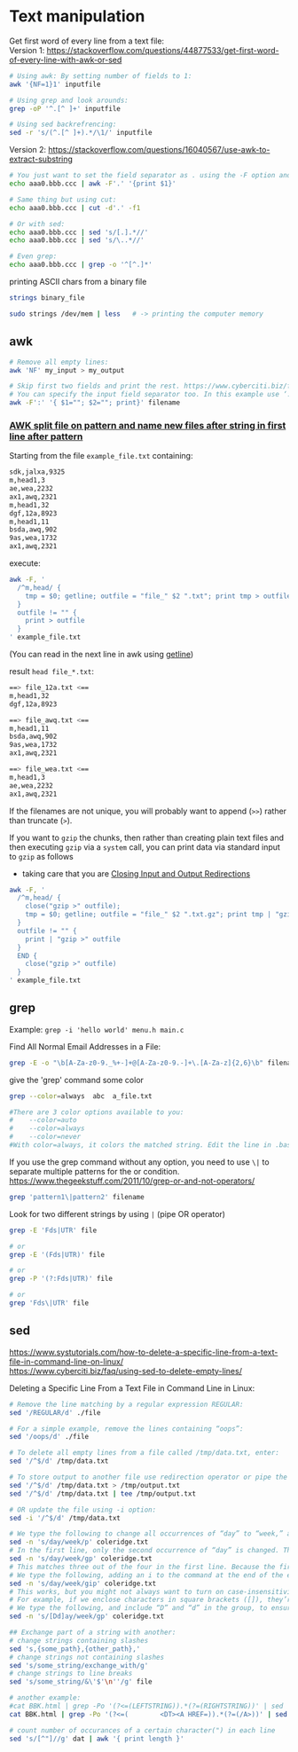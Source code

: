 # Text manipulation

Get first word of every line from a text file:  
Version 1: https://stackoverflow.com/questions/44877533/get-first-word-of-every-line-with-awk-or-sed
```bash
# Using awk: By setting number of fields to 1:
awk '{NF=1}1' inputfile   

# Using grep and look arounds:
grep -oP '^.[^ ]+' inputfile

# Using sed backrefrencing:
sed -r 's/(^.[^ ]+).*/\1/' inputfile
```

Version 2: https://stackoverflow.com/questions/16040567/use-awk-to-extract-substring
```bash
# You just want to set the field separator as . using the -F option and print the first field:
echo aaa0.bbb.ccc | awk -F'.' '{print $1}'

# Same thing but using cut:
echo aaa0.bbb.ccc | cut -d'.' -f1

# Or with sed:
echo aaa0.bbb.ccc | sed 's/[.].*//'
echo aaa0.bbb.ccc | sed 's/\..*//'

# Even grep:
echo aaa0.bbb.ccc | grep -o '^[^.]*'
```

printing ASCII chars from a binary file
```bash
strings binary_file

sudo strings /dev/mem | less   # -> printing the computer memory
```

## awk

```bash
# Remove all empty lines:
awk 'NF' my_input > my_output
```

```bash
# Skip first two fields and print the rest. https://www.cyberciti.biz/faq/unix-linux-bsd-appleosx-skip-fields-command/
# You can specify the input field separator too. In this example use ‘:’ as the input field separator:
awk -F':' '{ $1=""; $2=""; print}' filename
```

### [AWK split file on pattern and name new files after string in first line after pattern](https://askubuntu.com/questions/1176043/awk-split-file-on-pattern-and-name-new-files-after-string-in-first-line-after-pa)  
Starting from the file `example_file.txt` containing:
```bash
sdk,jalxa,9325
m,head1,3
ae,wea,2232
ax1,awq,2321
m,head1,32
dgf,12a,8923
m,head1,11
bsda,awq,902
9as,wea,1732
ax1,awq,2321
```

execute:
```bash
awk -F, '
  /^m,head/ {
    tmp = $0; getline; outfile = "file_" $2 ".txt"; print tmp > outfile
  } 
  outfile != "" {
    print > outfile
  }
' example_file.txt
```
(You can read in the next line in awk using [getline](https://www.gnu.org/software/gawk/manual/html_node/Getline.html))

result `head file_*.txt`:
```bash
==> file_12a.txt <==
m,head1,32
dgf,12a,8923

==> file_awq.txt <==
m,head1,11
bsda,awq,902
9as,wea,1732
ax1,awq,2321

==> file_wea.txt <==
m,head1,3
ae,wea,2232
ax1,awq,2321
```
If the filenames are not unique, you will probably want to append (`>>`) rather than truncate (`>`).

If you want to `gzip` the chunks, then rather than creating plain text files and then executing `gzip` via a `system` call, you can print data via standard input to `gzip` as follows
- taking care that you are [Closing Input and Output Redirections](https://www.gnu.org/software/gawk/manual/html_node/Close-Files-And-Pipes.html#Close-Files-And-Pipes)
```bash
awk -F, '
  /^m,head/ {
    close("gzip >" outfile); 
    tmp = $0; getline; outfile = "file_" $2 ".txt.gz"; print tmp | "gzip >" outfile
  } 
  outfile != "" {
    print | "gzip >" outfile
  } 
  END {
    close("gzip >" outfile)
  }
' example_file.txt
```



## grep

Example: `grep -i 'hello world' menu.h main.c`

Find All Normal Email Addresses in a File:
```bash
grep -E -o "\b[A-Za-z0-9._%+-]+@[A-Za-z0-9.-]+\.[A-Za-z]{2,6}\b" filename.txt
```

give the 'grep' command some color
```bash
grep --color=always  abc  a_file.txt

#There are 3 color options available to you:
#    --color=auto
#    --color=always
#    --color=never
#With color=always, it colors the matched string. Edit the line in .bashrc to make the change permanent!
```

If you use the grep command without any option, you need to use `\|` to separate multiple patterns for the or condition. https://www.thegeekstuff.com/2011/10/grep-or-and-not-operators/
```bash
grep 'pattern1\|pattern2' filename
```

Look for two different strings by using `|` (pipe OR operator)
```bash
grep -E 'Fds|UTR' file

# or
grep -E '(Fds|UTR)' file

# or
grep -P '(?:Fds|UTR)' file

# or
grep 'Fds\|UTR' file
```


## sed

https://www.systutorials.com/how-to-delete-a-specific-line-from-a-text-file-in-command-line-on-linux/  
https://www.cyberciti.biz/faq/using-sed-to-delete-empty-lines/  

Deleting a Specific Line From a Text File in Command Line in Linux:
```bash
# Remove the line matching by a regular expression REGULAR:
sed '/REGULAR/d' ./file

# For a simple example, remove the lines containing “oops”:
sed '/oops/d' ./file

# To delete all empty lines from a file called /tmp/data.txt, enter:
sed '/^$/d' /tmp/data.txt

# To store output to another file use redirection operator or pipe the output to 'tee' which displays the output at the same time:
sed '/^$/d' /tmp/data.txt > /tmp/output.txt
sed '/^$/d' /tmp/data.txt | tee /tmp/output.txt

# OR update the file using -i option:
sed -i '/^$/d' /tmp/data.txt 

# We type the following to change all occurrences of “day” to “week,” and give the mariner and albatross more time to bond:
sed -n 's/day/week/p' coleridge.txt
# In the first line, only the second occurrence of “day” is changed. This is because sed stops after the first match per line. We have to add a “g” at the end of the expression, as shown below, to perform a global search so all matches in each line are processed:
sed -n 's/day/week/gp' coleridge.txt
# This matches three out of the four in the first line. Because the first word is “Day,” and sed is case-sensitive, it doesn’t consider that instance to be the same as “day.”
# We type the following, adding an i to the command at the end of the expression to indicate case-insensitivity:
sed -n 's/day/week/gip' coleridge.txt
# This works, but you might not always want to turn on case-insensitivity for everything. In those instances, you can use a regex group to add pattern-specific case-insensitivity.
# For example, if we enclose characters in square brackets ([]), they’re interpreted as “any character from this list of characters.”
# We type the following, and include “D” and “d” in the group, to ensure it matches both “Day” and “day”:
sed -n 's/[Dd]ay/week/gp' coleridge.txt

## Exchange part of a string with another:
# change strings containing slashes
sed 's,{some_path},{other_path},'
# change strings not containing slashes
sed 's/some_string/exchange_with/g'
# change strings to line breaks
sed 's/some_string/&\'$'\n''/g' file

# another example:
#cat BBK.html | grep -Po '(?<=(LEFTSTRING)).*(?=(RIGHTSTRING))' | sed 's/tausch_das/mit_dem/g' > Database.csv
cat BBK.html | grep -Po '(?<=(        <DT><A HREF=)).*(?=(/A>))' | sed 's,^,./lzeditor -e ,' | sed 's/ target="_blank"/ /g' | sed 's/>/"/g' | sed 's/</" "BBK"/g' > BBK.txt

# count number of occurances of a certain character(") in each line
sed 's/[^"]//g' dat | awk '{ print length }'
```

